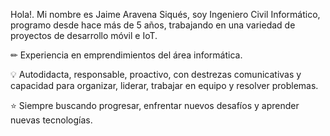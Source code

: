 Hola!. Mi nombre es Jaime Aravena Siqués, soy Ingeniero Civil Informático, programo desde hace más de 5 años, trabajando en una variedad de proyectos de desarrollo móvil e IoT.

✏ Experiencia en emprendimientos del área informática.

💡 Autodidacta, responsable, proactivo, con destrezas comunicativas y capacidad para organizar, liderar, trabajar en equipo y resolver problemas.

⭐ Siempre buscando progresar, enfrentar nuevos desafíos y aprender nuevas tecnologías.
